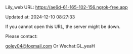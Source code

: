 Lily_web URL: https://ae6d-61-165-102-156.ngrok-free.app

Updated at: 2024-12-10 08:27:33

If you cannot open this URL, the server might be down.

Please contact: 

goley04@foxmail.com Or Wechat:GL_yeaH